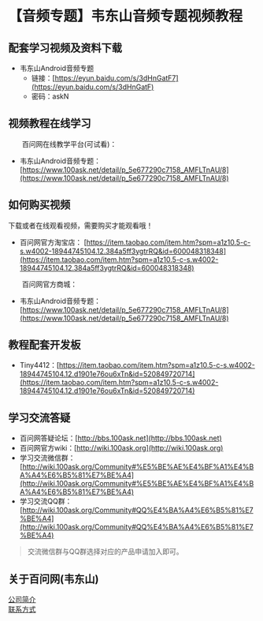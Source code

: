 # 【音频专题】韦东山音频专题视频教程
## 配套学习视频及资料下载
- 韦东山Android音频专题
  - 链接：[https://eyun.baidu.com/s/3dHnGatF7](https://eyun.baidu.com/s/3dHnGatF)
  - 密码：askN

## 视频教程在线学习
&emsp;&emsp;百问网在线教学平台(可试看)：<br>
- 韦东山Android音频专题：[https://www.100ask.net/detail/p_5e677290c7158_AMFLTnAU/8](https://www.100ask.net/detail/p_5e677290c7158_AMFLTnAU/8)

## 如何购买视频
下载或者在线观看视频，需要购买才能观看哦！<br>
- 百问网官方淘宝店： [https://item.taobao.com/item.htm?spm=a1z10.5-c-s.w4002-18944745104.12.384a5ff3ygtrRQ&id=600048318348](https://item.taobao.com/item.htm?spm=a1z10.5-c-s.w4002-18944745104.12.384a5ff3ygtrRQ&id=600048318348)

&emsp;&emsp;百问网官方商城：<br>
- 韦东山Android音频专题： [https://www.100ask.net/detail/p_5e677290c7158_AMFLTnAU/8](https://www.100ask.net/detail/p_5e677290c7158_AMFLTnAU/8)

## 教程配套开发板
- Tiny4412：[https://item.taobao.com/item.htm?spm=a1z10.5-c-s.w4002-18944745104.12.d1901e76ou6xTn&id=520849720714](https://item.taobao.com/item.htm?spm=a1z10.5-c-s.w4002-18944745104.12.d1901e76ou6xTn&id=520849720714)

## 学习交流答疑
- 百问网答疑论坛：[http://bbs.100ask.net](http://bbs.100ask.net)
- 百问网官方wiki：[http://wiki.100ask.org](http://wiki.100ask.org)
- 学习交流微信群：[http://wiki.100ask.org/Community#%E5%BE%AE%E4%BF%A1%E4%BA%A4%E6%B5%81%E7%BE%A4](http://wiki.100ask.org/Community#%E5%BE%AE%E4%BF%A1%E4%BA%A4%E6%B5%81%E7%BE%A4)
- 学习交流QQ群：  [http://wiki.100ask.org/Community#QQ%E4%BA%A4%E6%B5%81%E7%BE%A4](http://wiki.100ask.org/Community#QQ%E4%BA%A4%E6%B5%81%E7%BE%A4)

> 交流微信群与QQ群选择对应的产品申请加入即可。

## 关于百问网(韦东山)
[公司简介](http://weidongshan.gitee.io/informationdownloadcenter/documentation/AboutUs/aboutus.html)  <br>
[联系方式](http://weidongshan.gitee.io/informationdownloadcenter/documentation/AboutUs/aboutus.html#id2)